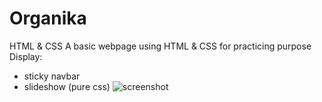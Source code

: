 # Organika

HTML &amp; CSS
A basic webpage using HTML & CSS for practicing purpose
Display:

- sticky navbar
- slideshow (pure css)
  ![screenshot](https://user-images.githubusercontent.com/56375291/112180825-2db83b00-8bfc-11eb-8b59-2a7e49361c1c.png)
